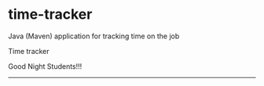 # time-tracker
Java (Maven) application for tracking time on the job

Time tracker

Good Night Students!!!
************
